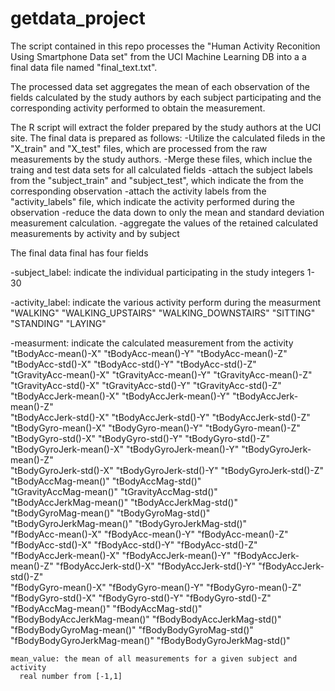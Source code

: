 getdata_project
===============

The script contained in this repo processes the "Human
Activity Reconition Using Smartphone Data set" from the UCI
Machine Learning DB into a a final data file named "final_text.txt".

The processed data set aggregates the mean of each observation of the fields
calculated by the study authors by each subject participating and the corresponding
activity performed to obtain the measurement.


The R script will extract the folder prepared by the study authors at the UCI site.
The final data is prepared as follows:
  -Utilize the calculated fileds in the "X_train" and "X_test" files, which are processed from 
    the raw measurements by the study authors.
  -Merge these files, which inclue the traing and test data sets for all calculated fields
  -attach the subject labels from the "subject_train" and "subject_test", which indicate the
    from the corresponding observation
  -attach the activity labels from the "activity_labels" file, which indicate the activity
    performed during the observation
  -reduce the data down to only the mean and standard deviation measurement calculation.
  -aggregate the values of the retained calculated measurements by activity and by subject




The final data final has four fields
  
  -subject_label: indicate the individual participating in the study
    integers 1-30 
  
  -activity_label: indicate the various activity perform during the measurment
    "WALKING"
    "WALKING_UPSTAIRS"
    "WALKING_DOWNSTAIRS"
    "SITTING"
    "STANDING"
    "LAYING"
  
  -measurment: indicate the calculated measurement from the activity
    "tBodyAcc-mean()-X"           "tBodyAcc-mean()-Y"       "tBodyAcc-mean()-Z"           
    "tBodyAcc-std()-X"            "tBodyAcc-std()-Y"        "tBodyAcc-std()-Z"            
    "tGravityAcc-mean()-X"        "tGravityAcc-mean()-Y"    "tGravityAcc-mean()-Z"        
    "tGravityAcc-std()-X"         "tGravityAcc-std()-Y"     "tGravityAcc-std()-Z"        
    "tBodyAccJerk-mean()-X"       "tBodyAccJerk-mean()-Y"   "tBodyAccJerk-mean()-Z"       
    "tBodyAccJerk-std()-X"        "tBodyAccJerk-std()-Y"    "tBodyAccJerk-std()-Z"      
    "tBodyGyro-mean()-X"          "tBodyGyro-mean()-Y"      "tBodyGyro-mean()-Z"          
    "tBodyGyro-std()-X"           "tBodyGyro-std()-Y"       "tBodyGyro-std()-Z"          
    "tBodyGyroJerk-mean()-X"      "tBodyGyroJerk-mean()-Y"  "tBodyGyroJerk-mean()-Z"      
    "tBodyGyroJerk-std()-X"       "tBodyGyroJerk-std()-Y"   "tBodyGyroJerk-std()-Z"       
    "tBodyAccMag-mean()"          "tBodyAccMag-std()"          
    "tGravityAccMag-mean()"       "tGravityAccMag-std()"        
    "tBodyAccJerkMag-mean()"      "tBodyAccJerkMag-std()"      
    "tBodyGyroMag-mean()"         "tBodyGyroMag-std()"          
    "tBodyGyroJerkMag-mean()"     "tBodyGyroJerkMag-std()"     
    "fBodyAcc-mean()-X"           "fBodyAcc-mean()-Y"       "fBodyAcc-mean()-Z"
    "fBodyAcc-std()-X"            "fBodyAcc-std()-Y"        "fBodyAcc-std()-Z"            
    "fBodyAccJerk-mean()-X"       "fBodyAccJerk-mean()-Y"   "fBodyAccJerk-mean()-Z"
    "fBodyAccJerk-std()-X"        "fBodyAccJerk-std()-Y"    "fBodyAccJerk-std()-Z"       
    "fBodyGyro-mean()-X"          "fBodyGyro-mean()-Y"      "fBodyGyro-mean()-Z"          
    "fBodyGyro-std()-X"           "fBodyGyro-std()-Y"       "fBodyGyro-std()-Z"           
    "fBodyAccMag-mean()"          "fBodyAccMag-std()"          
    "fBodyBodyAccJerkMag-mean()"  "fBodyBodyAccJerkMag-std()"   
    "fBodyBodyGyroMag-mean()"     "fBodyBodyGyroMag-std()"     
    "fBodyBodyGyroJerkMag-mean()" "fBodyBodyGyroJerkMag-std()"
    
    
    mean_value: the mean of all measurements for a given subject and activity
      real number from [-1,1]
    
    
    
